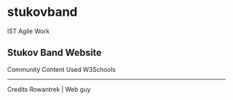 # stukovband

IST Agile Work

Stukov Band Website
---------------------------------------
Community Content Used
W3Schools

---------------------------------------
Credits
Rowantrek | Web guy



